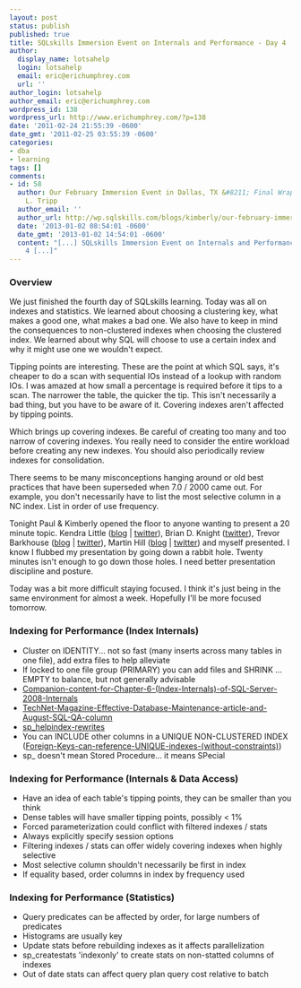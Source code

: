 ```yaml
---
layout: post
status: publish
published: true
title: SQLskills Immersion Event on Internals and Performance - Day 4
author:
  display_name: lotsahelp
  login: lotsahelp
  email: eric@erichumphrey.com
  url: ''
author_login: lotsahelp
author_email: eric@erichumphrey.com
wordpress_id: 138
wordpress_url: http://www.erichumphrey.com/?p=138
date: '2011-02-24 21:55:39 -0600'
date_gmt: '2011-02-25 03:55:39 -0600'
categories:
- dba
- learning
tags: []
comments:
- id: 58
  author: Our February Immersion Event in Dallas, TX &#8211; Final Wrap-up | Kimberly
    L. Tripp
  author_email: ''
  author_url: http://wp.sqlskills.com/blogs/kimberly/our-february-immersion-event-in-dallas-tx-final-wrap-up/
  date: '2013-01-02 08:54:01 -0600'
  date_gmt: '2013-01-02 14:54:01 -0600'
  content: "[...] SQLskills Immersion Event on Internals and Performance &ndash; Day
    4 [...]"
---
```

<h3>Overview</h3>
<p>We just finished the fourth day of SQLskills learning. Today was all on indexes and statistics. We learned about choosing a clustering key, what makes a good one, what makes a bad one. We also have to keep in mind the consequences to non-clustered indexes when choosing the clustered index. We learned about why SQL will choose to use a certain index and why it might use one we wouldn't expect.</p>
<p>Tipping points are interesting. These are the point at which SQL says, it's cheaper to do a scan with sequential IOs instead of a lookup with random IOs. I was amazed at how small a percentage is required before it tips to a scan. The narrower the table, the quicker the tip. This isn't necessarily a bad thing, but you have to be aware of it. Covering indexes aren't affected by tipping points.</p>
<p>Which brings up covering indexes. Be careful of creating too many and too narrow of covering indexes. You really need to consider the entire workload before creating any new indexes. You should also periodically review indexes for consolidation.</p>
<p>There seems to be many misconceptions hanging around or old best practices that have been superseded when 7.0 / 2000 came out. For example, you don't necessarily have to list the most selective column in a NC index. List in order of use frequency.</p>
<p>Tonight Paul &amp; Kimberly opened the floor to anyone wanting to present a 20 minute topic. Kendra Little (<a href="http://littlekendra.com">blog</a> | <a href="http://twitter.com/#!/Kendra_Little">twitter</a>),&nbsp;Brian D. Knight (<a href="http://twitter.com/#!/BrianDKnight">twitter</a>),&nbsp;Trevor Barkhouse (<a href="http://sqlserversleuth.com">blog</a> | <a href="http://twitter.com/#!/SQLServerSleuth">twitter</a>),&nbsp;Martin Hill (<a href="http://martincatherall.com">blog</a> | <a href="http://twitter.com/#!/martinznz">twitter</a>) and myself presented. I know I flubbed my presentation by going down a rabbit hole. Twenty minutes isn't enough to go down those holes. I need better presentation discipline and posture.</p>
<p>Today was a bit more difficult staying focused. I think it's just being in the same environment for almost a week. Hopefully I'll be more focused tomorrow.</p>
<h3>Indexing for Performance (Index Internals)</h3>
<ul>
<li>Cluster on IDENTITY... not so fast (many inserts across many tables in one file), add extra files to help alleviate</li>
<li>If locked to one file group (PRIMARY) you can add files and SHRINK ... EMPTY to balance, but not generally advisable</li>
<li><a href="http://www.sqlskills.com/BLOGS/KIMBERLY/post/Companion-content-for-Chapter-6-(Index-Internals)-of-SQL-Server-2008-Internals.aspx">Companion-content-for-Chapter-6-(Index-Internals)-of-SQL-Server-2008-Internals</a></li>
<li><a href="http://www.sqlskills.com/BLOGS/PAUL/post/TechNet-Magazine-Effective-Database-Maintenance-article-and-August-SQL-QA-column.aspx">TechNet-Magazine-Effective-Database-Maintenance-article-and-August-SQL-QA-column</a></li>
<li><a href="http://sqlskills.com/BLOGS/KIMBERLY/category/sp_helpindex-rewrites.aspx">sp_helpindex-rewrites</a></li>
<li>You can INCLUDE other columns in a UNIQUE NON-CLUSTERED INDEX (<a href="http://sqlskills.com/BLOGS/KIMBERLY/post/Foreign-Keys-can-reference-UNIQUE-indexes-(without-constraints).aspx">Foreign-Keys-can-reference-UNIQUE-indexes-(without-constraints)</a>)</li>
<li>sp_ doesn't mean Stored Procedure... it means SPecial</li>
</ul>
<h3>Indexing for Performance (Internals &amp; Data Access)</h3>
<ul>
<li>Have an idea of each table's tipping points, they can be smaller than you think</li>
<li>Dense tables will have smaller tipping points, possibly < 1%</li>
<li>Forced parameterization could conflict with filtered indexes / stats</li>
<li>Always explicitly&nbsp;specify&nbsp;session options</li>
<li>Filtering indexes / stats can offer widely covering indexes when highly selective</li>
<li>Most selective column shouldn't necessarily be first in index</li>
<li>If equality based, order columns in index by frequency used</li>
</ul>
<h3>Indexing for Performance (Statistics)</h3>
<ul>
<li>Query predicates can be affected by order, for large numbers of predicates</li>
<li>Histograms are usually key</li>
<li>Update stats before rebuilding indexes as it affects&nbsp;parallelization</li>
<li>sp_createstats 'indexonly' to create stats on non-statted columns of indexes</li>
<li>Out of date stats can affect query plan query cost relative to batch</li>
</ul>
